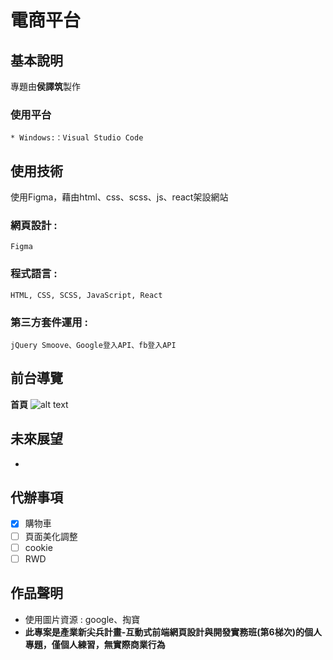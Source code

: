 # 電商平台

## 基本說明
專題由**侯譯筑**製作
	
### 使用平台
	* Windows:：Visual Studio Code
## 使用技術
使用Figma，藉由html、css、scss、js、react架設網站
### 網頁設計 :
	Figma
### 程式語言 :
	HTML, CSS, SCSS, JavaScript, React 
### 第三方套件運用 :
	jQuery Smoove、Google登入API、fb登入API
## 前台導覽
  **首頁**
 ![alt text](./img/readme/首頁.gif) 

 
  
## 未來展望
-

## 代辦事項
 - [x] 購物車
 - [ ] 頁面美化調整
 - [ ] cookie
 - [ ] RWD

## 作品聲明

* 使用圖片資源 : google、掏寶
*  **此專案是產業新尖兵計畫-互動式前端網頁設計與開發實務班(第6梯次)的個人專題，僅個人練習，無實際商業行為**

